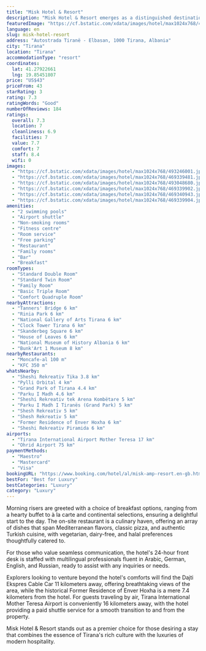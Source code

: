 ```yaml
---
title: "Misk Hotel & Resort"
description: "Misk Hotel & Resort emerges as a distinguished destination for travelers seeking a blend of luxury and convenience in Tirana."
featuredImage: "https://cf.bstatic.com/xdata/images/hotel/max1024x768/493246001.jpg?k=f0affd62f11f530a143cc3579ec134d9bf319857fe74df4cce5282c521929932&o=&hp=1"
language: en
slug: misk-hotel-resort
address: "Autostrada Tiranë - Elbasan, 1000 Tirana, Albania"
city: "Tirana"
location: "Tirana"
accommodationType: "resort"
coordinates:
  lat: 41.27922661
  lng: 19.85451807
price: "US$43"
priceFrom: 43
starRating: 3
rating: 7.3
ratingWords: "Good"
numberOfReviews: 184
ratings:
  overall: 7.3
  location: 7
  cleanliness: 6.9
  facilities: 7
  value: 7.7
  comfort: 7
  staff: 8.4
  wifi: 0
images:
  - "https://cf.bstatic.com/xdata/images/hotel/max1024x768/493246001.jpg?k=f0affd62f11f530a143cc3579ec134d9bf319857fe74df4cce5282c521929932&o=&hp=1"
  - "https://cf.bstatic.com/xdata/images/hotel/max1024x768/469339481.jpg?k=737b22ef0ce078e91c479bc70aa96b0a564892a8fdccf864fbf7937c6e843de2&o=&hp=1"
  - "https://cf.bstatic.com/xdata/images/hotel/max1024x768/493048680.jpg?k=5d606cf187029796094df8f2d3661651818fe1a971b99253788a4f503cd2ff65&o=&hp=1"
  - "https://cf.bstatic.com/xdata/images/hotel/max1024x768/469339902.jpg?k=ff6e77ebec2f26f8b3a7962f90aa6aaf845523f08edc11a9e61a8465a61db356&o=&hp=1"
  - "https://cf.bstatic.com/xdata/images/hotel/max1024x768/469340943.jpg?k=af611d632556d501efdb8ab0096f273d7a7a6d8c4a8143df77d07f9d0c39d984&o=&hp=1"
  - "https://cf.bstatic.com/xdata/images/hotel/max1024x768/469339904.jpg?k=fae52cb9be22f5df17daf4e7eeb34f47e18242516df774978754a3237b1af2b9&o=&hp=1"
amenities:
  - "2 swimming pools"
  - "Airport shuttle"
  - "Non-smoking rooms"
  - "Fitness centre"
  - "Room service"
  - "Free parking"
  - "Restaurant"
  - "Family rooms"
  - "Bar"
  - "Breakfast"
roomTypes:
  - "Standard Double Room"
  - "Standard Twin Room"
  - "Family Room"
  - "Basic Triple Room"
  - "Comfort Quadruple Room"
nearbyAttractions:
  - "Tanners' Bridge 6 km"
  - "Rinia Park 6 km"
  - "National Gallery of Arts Tirana 6 km"
  - "Clock Tower Tirana 6 km"
  - "Skanderbeg Square 6 km"
  - "House of Leaves 6 km"
  - "National Museum of History Albania 6 km"
  - "Bunk'Art 1 Museum 8 km"
nearbyRestaurants:
  - "Moncafe-al 100 m"
  - "KFC 350 m"
whatsNearby:
  - "Sheshi Rekreativ Tika 3.8 km"
  - "Pylli Orbital 4 km"
  - "Grand Park of Tirana 4.4 km"
  - "Parku I Madh 4.6 km"
  - "Sheshi Rekreativ tek Arena Kombëtare 5 km"
  - "Parku I Madh I Tiranës (Grand Park) 5 km"
  - "Shesh Rekreativ 5 km"
  - "Shesh Rekreativ 5 km"
  - "Former Residence of Enver Hoxha 6 km"
  - "Sheshi Rekreativ Piramida 6 km"
airports:
  - "Tirana International Airport Mother Teresa 17 km"
  - "Ohrid Airport 75 km"
paymentMethods:
  - "Maestro"
  - "Mastercard"
  - "Visa"
bookingURL: "https://www.booking.com/hotel/al/misk-amp-resort.en-gb.html?aid=8035640"
bestFor: "Best for Luxury"
bestCategories: "Luxury"
category: "Luxury"
---
```


Morning risers are greeted with a choice of breakfast options, ranging from a hearty buffet to à la carte and continental selections, ensuring a delightful start to the day. The on-site restaurant is a culinary haven, offering an array of dishes that span Mediterranean flavors, classic pizza, and authentic Turkish cuisine, with vegetarian, dairy-free, and halal preferences thoughtfully catered to.

For those who value seamless communication, the hotel's 24-hour front desk is staffed with multilingual professionals fluent in Arabic, German, English, and Russian, ready to assist with any inquiries or needs.

Explorers looking to venture beyond the hotel's comforts will find the Dajti Ekspres Cable Car 11 kilometers away, offering breathtaking views of the area, while the historical Former Residence of Enver Hoxha is a mere 7.4 kilometers from the hotel. For guests traveling by air, Tirana International Mother Teresa Airport is conveniently 16 kilometers away, with the hotel providing a paid shuttle service for a smooth transition to and from the property.

Misk Hotel & Resort stands out as a premier choice for those desiring a stay that combines the essence of Tirana's rich culture with the luxuries of modern hospitality.